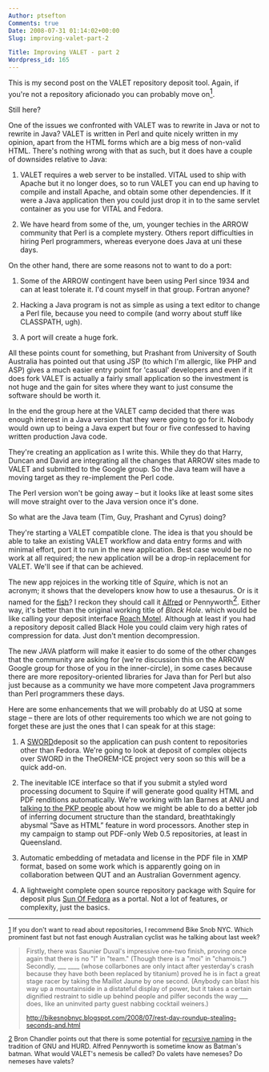 ```yaml
---
Author: ptsefton
Comments: true
Date: 2008-07-31 01:14:02+00:00
Slug: improving-valet-part-2

Title: Improving VALET - part 2
Wordpress_id: 165
---
```


<div>

<div class="page-toc">

</div>

<div>

This is my second post on the VALET repository deposit tool. Again, if
you're not a repository aficionado you can probably move on[<span
style="vertical-align: super;"><span
class="footnote">1</span></span>](#ftn0).

Still here?

One of the issues we confronted with VALET was to rewrite in Java or not
to rewrite in Java? VALET is written in Perl and quite nicely written in
my opinion, apart from the HTML forms which are a big mess of non-valid
HTML. There's nothing wrong with that as such, but it does have a couple
of downsides relative to Java:

1.  VALET requires a web server to be installed. VITAL used to ship with
    Apache but it no longer does, so to run VALET you can end up having
    to compile and install Apache, and obtain some other dependencies.
    If it were a Java application then you could just drop it in to the
    same servlet container as you use for VITAL and Fedora.

2.  We have heard from some of the, um, younger techies in the ARROW
    community that Perl is a complete mystery. Others report
    difficulties in hiring Perl programmers, whereas everyone does Java
    at uni these days.

On the other hand, there are some reasons not to want to do a port:

1.  Some of the ARROW contingent have been using Perl since 1934 and can
    at least tolerate it. I'd count myself in that group. Fortran
    anyone?

2.  Hacking a Java program is not as simple as using a text editor to
    change a Perl file, because you need to compile (and worry about
    stuff like CLASSPATH, ugh).

3.  A port will create a huge fork.

All these points count for something, but Prashant from University of
South Australia has pointed out that using JSP (to which I'm allergic,
like PHP and ASP) gives a much easier entry point for 'casual'
developers and even if it does fork VALET is actually a fairly small
application so the investment is not huge and the gain for sites where
they want to just consume the software should be worth it.

In the end the group here at the VALET camp decided that there was
enough interest in a Java version that they were going to go for it.
Nobody would own up to being a Java expert but four or five confessed to
having written production Java code.

They're creating an application as I write this. While they do that
Harry, Duncan and David are integrating all the changes that ARROW sites
made to VALET and submitted to the Google group. So the Java team will
have a moving target as they re-implement the Perl code.

The Perl version won't be going away <span
class="spCh spChx2013">–</span> but it looks like at least some sites
will move straight over to the Java version once it's done.

So what are the Java team (Tim, Guy, Prashant and Cyrus) doing?

They're starting a VALET compatible clone. The idea is that you should
be able to take an existing VALET workflow and data entry forms and with
minimal effort, port it to run in the new application. Best case would
be no work at all required; the new application will be a drop-in
replacement for VALET. We'll see if that can be achieved.

The new app rejoices in the working title of *Squire*, which is not an
acronym; it shows that the developers know how to use a thesaurus. Or is
it named for the [fish](http://www2.dpi.qld.gov.au/fishweb/2532.html)? I
reckon they should call it
[Alfred](http://en.wikipedia.org/wiki/Alfred_Pennyworth) or
Pennyworth[<span style="vertical-align: super;"><span
class="footnote">2</span></span>](#ftn1). Either way, it's better than
the original working title of *Black Hole*. which would be like calling
your deposit interface [Roach
Motel](http://digital.library.wisc.edu/1793/22088). Although at least if
you had a repository deposit called Black Hole you could claim very high
rates of compression for data. Just don't mention decompression.

The new JAVA platform will make it easier to do some of the other
changes that the community are asking for (we're discussion this on the
ARROW Google group for those of you in the inner-circle), in some cases
because there are more repository-oriented libraries for Java than for
Perl but also just because as a community we have more competent Java
programmers than Perl programmers these days.

Here are some enhancements that we will probably do at USQ at some stage
<span class="spCh spChx2013">–</span> there are lots of other
requirements too which we are not going to forget these are just the
ones that I can speak for at this stage:

1.  A
    [SWORD](http://sourceforge.net/projects/sword-app/#item3rd-1)deposit
    so the application can push content to repositories other than
    Fedora. We're going to look at deposit of complex objects over SWORD
    in the TheOREM-ICE project very soon so this will be a quick add-on.

2.  The inevitable ICE interface so that if you submit a styled word
    processing document to Squire if will generate good quality HTML and
    PDF renditions automatically. We're working with Ian Barnes at ANU
    and [talking to the PKP
    people](http://ptsefton.com/2008/06/26/a-few-words-on-magic.htm)
    about how we might be able to do a better job of inferring document
    structure than the standard, breathtakingly abysmal <span
    class="spCh spChx201c">“</span>Save as HTML<span
    class="spCh spChx201d">”</span> feature in word processors. Another
    step in my campaign to stamp out PDF-only Web 0.5 repositories, at
    least in Queensland.

3.  Automatic embedding of metadata and license in the PDF file in XMP
    format, based on some work which is apparently going on in
    collaboration between QUT and an Australian Government agency.

4.  A lightweight complete open source repository package with Squire
    for deposit plus [Sun Of
    Fedora](http://ptsefton.com/2008/06/27/tim-mccallum-shows-off-sun-of-fedora.htm)
    as a portal. Not a lot of features, or complexity, just the basics.

------------------------------------------------------------------------

<div style="font-size: .9em;">

<span class="footnote"></span>
[1](#ftn0-text) If you don't want to read about repositories, I
recommend Bike Snob NYC. Which prominent fast but not fast enough
Australian cyclist was he talking about last week?

> Firstly, there was Saunier Duval's impressive one-two finish, proving
> once again that there is no "I" in "team." (Though there is a "moi" in
> "chamois.") Secondly, \_\_\_ \_\_\_\_ (whose collarbones are only
> intact after yesterday's crash because they have both been replaced by
> titanium) proved he is in fact a great stage racer by taking the
> Maillot Jaune by one second. (Anybody can blast his way up a
> mountainside in a distateful display of power, but it takes a certain
> dignified restraint to sidle up behind people and pilfer seconds the
> way \_\_\_ does, like an uninvited party guest nabbing cocktail
> weiners.)
>
> <http://bikesnobnyc.blogspot.com/2008/07/rest-day-roundup-stealing-seconds-and.html>

</span>

</div>

<div style="font-size: .9em;">

<span class="footnote">[2](#ftn1-text) Bron Chandler points out that
there is some potential for [recursive
naming](http://en.wikipedia.org/wiki/Recursive_acronym) in the tradition
of GNU and HURD. Alfred Pennyworth is sometime know as Batman's batman.
What would VALET's nemesis be called? Do valets have nemeses? Do nemeses
have valets?</span>

</div>

</div>

</div>
